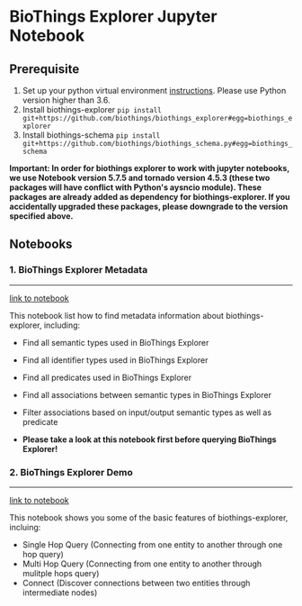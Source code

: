 BioThings Explorer Jupyter Notebook
===================================

## Prerequisite

1. Set up your python virtual environment [instructions](https://virtualenv.pypa.io/en/latest/). Please use Python version higher than 3.6.
2. Install biothings-explorer `pip install git+https://github.com/biothings/biothings_explorer#egg=biothings_explorer`
3. Install biothings-schema `pip install git+https://github.com/biothings/biothings_schema.py#egg=biothings_schema`

**Important: In order for biothings explorer to work with jupyter notebooks, we use Notebook version 5.7.5 and tornado version 4.5.3 (these two packages will have conflict with Python's aysncio module). These packages are already added as dependency for biothings-explorer. If you accidentally upgraded these packages, please downgrade to the version specified above.**


## Notebooks

### 1. BioThings Explorer Metadata 
------------------------------
[link to notebook](https://github.com/kevinxin90/bte_schema/blob/master/jupyter%20notebooks/BioThings%20Explorer%20Metadata.ipynb)

This notebook list how to find metadata information about biothings-explorer, including:
- Find all semantic types used in BioThings Explorer
- Find all identifier types used in BioThings Explorer
- Find all predicates used in BioThings Explorer
- Find all associations between semantic types in BioThings Explorer
- Filter associations based on input/output semantic types as well as predicate

- **Please take a look at this notebook first before querying BioThings Explorer!**


### 2. BioThings Explorer Demo
--------------------------
[link to notebook](https://github.com/kevinxin90/bte_schema/blob/master/jupyter%20notebooks/BioThings%20Explorer%20Demo.ipynb)

This notebook shows you some of the basic features of biothings-explorer, incluing:
- Single Hop Query (Connecting from one entity to another through one hop query)
- Multi Hop Query (Connecting from one entity to another through mulitple hops query)
- Connect (Discover connections between two entities through intermediate nodes)

